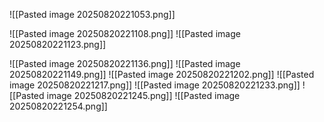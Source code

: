 ![[Pasted image 20250820221053.png]]


![[Pasted image 20250820221108.png]]
![[Pasted image 20250820221123.png]]

![[Pasted image 20250820221136.png]]
![[Pasted image 20250820221149.png]]
![[Pasted image 20250820221202.png]]
![[Pasted image 20250820221217.png]]
![[Pasted image 20250820221233.png]]
![[Pasted image 20250820221245.png]]
![[Pasted image 20250820221254.png]]




